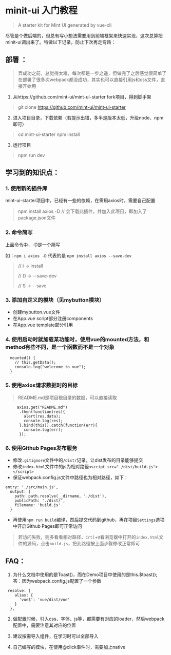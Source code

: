 # minit-ui 入门教程
> A starter kit for Mint UI generated by vue-cli

尽管是个做后端的，但总有写小想法需要用到前端框架来快速实现，这次总算把minit-ui调出来了。特做以下记录，防止下次再走弯路：

## 部署 ：
> 弄成功之前，总觉得太难，每次都是一步之遥，但做完了之后感觉很简单了
> 在部署了很多次webpack都没成功，其实也可以直接引用js和css文件，直接开始用

1. 从https://github.com/mint-ui/mint-ui-starter fork项目，得到脚手架
> git clone https://github.com/mint-ui/mint-ui-starter

2. 进入项目目录，下载依赖（若提示出错，多半是版本太低，升级node、npm即可）
> cd mint-ui-starter
> npm install

3. 运行项目
> npm run dev 


## 学习到的知识点：
### 1. 使用新的插件库
mint-ui-starter项目中，已经有一些的依赖，在需用axios时，需要自己配置
> npm install axios -D // 会下载此插件，并加入此项目，即加入了package.json文件

### 2. 命令简写
上面命令中，-D是一个简写

如：`npm i axios -D` 代表的是 `npm install axios --save-dev`

> //   i	->    install
>
> //   D     ->    --save-dev
>
> //   S	->    --save

### 3. 添加自定义的模块（见mybutton模块）
- 创建mybutton.vue文件
- 在App.vue script部分注册components
- 在App.vue template部分引用

### 4. 使用启动时就加载某功能时，使用vue的mounted方法，和method有些不同，是一个函数而不是一个对象
```
  mounted() {
    // this.getData();
    console.log("welecome to vue");
  }
```

### 5. 使用axios请求数据时的目标
> README.md是项目根目录的数据，可以直接读取
```
     axios.get("README.md")
      .then(function(res){
        alert(res.data);
        console.log(res);
      }.bind(this)).catch(function(err){
        console.log(err);
      });
```

### 6. 使用Github Pages发布服务
- 修改`.gitignore`文件中的`/dist/`记录，让dist发布的目录能够提交
- 修改`index.html`文件中的js为相对路径`<script src="./dist/build.js"></script>`
- 保证webpack.config.js文件中路径也为相对路径，如下：
```
entry: './src/main.js',
  output: {
    path: path.resolve(__dirname, './dist'),
    publicPath: './dist/',
    filename: 'build.js'
  }
```
- 再使用`npm run build`编译，然后提交代码到github，再在项目`Settings`选项中开启Github Pages即可正常访问
> 若访问失败，则多看看相对路径，`Crtl`+`U`看浏览器中打开的`index.html`文件的源码，点击`build.js`，把此路径按上面步骤修改正常即可



## FAQ：
1. 为什么文档中使用的是Toast()，而在Demo项目中使用的是this.$toast();
答：因为webpack.config.js配置了一个参数
```
 resolve: {
    alias: {
      'vue$': 'vue/dist/vue'
    }
  },
```

2. 做配置时候，引入css、字体、js等，都需要有对应的loader，然后webpack配置中，需要注意其对应的位置

3. 建议按需导入组件，在学习时可以全部导入

4. 自己编写的模块，在使用@click事件时，需要加上native

